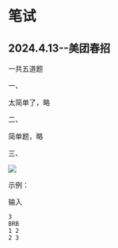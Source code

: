 # 笔试

## 2024.4.13--美团春招

一共五道题

一、

太简单了，略

二、

简单题，略

三、

![](/media/kobayashi/新加卷/myblog/typora-user-images/笔试/美团3.png) 

示例：

输入

```
3
BRB
1 2
2 3
```

